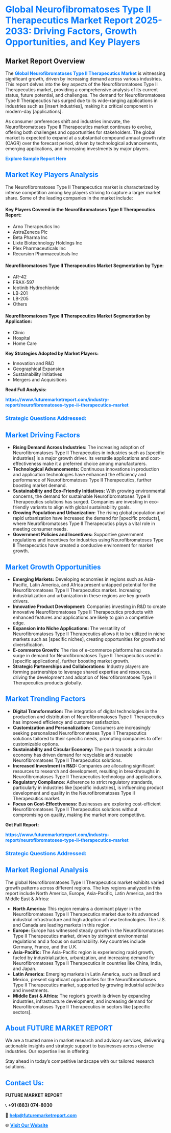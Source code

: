 <h1 style="color: #007BFF;">Global Neurofibromatoses Type II Therapecutics Market Report 2025-2033: Driving Factors, Growth Opportunities, and Key Players</h1>

<section id="overview">
<h2>Market Report Overview</h2>
<p>The <a href="https://www.futuremarketreport.com/industry-report/neurofibromatoses-type-ii-therapecutics-market" style="color: #007BFF; text-decoration: none;"><strong>Global Neurofibromatoses Type II Therapecutics Market</strong></a> is witnessing significant growth, driven by increasing demand across various industries. This report delves into the key aspects of the Neurofibromatoses Type II Therapecutics market, providing a comprehensive analysis of its current status, future potential, and challenges. The demand for Neurofibromatoses Type II Therapecutics has surged due to its wide-ranging applications in industries such as [insert industries], making it a critical component in modern-day [applications].</p>
<p>As consumer preferences shift and industries innovate, the Neurofibromatoses Type II Therapecutics market continues to evolve, offering both challenges and opportunities for stakeholders. The global market is expected to expand at a substantial compound annual growth rate (CAGR) over the forecast period, driven by technological advancements, emerging applications, and increasing investments by major players.</p>
</section>

<section id="overview">
<p><a href="https://www.futuremarketreport.com/request-sample/reportId=54541" style="color: #007BFF; text-decoration: none;"><strong>Explore Sample Report Here</strong></a></p>
</section>

<section id="key-players">
<h2 style="color: #007BFF;">Market Key Players Analysis</h2>
<p>The Neurofibromatoses Type II Therapecutics market is characterized by intense competition among key players striving to capture a larger market share. Some of the leading companies in the market include:</p>
<h4>Key Players Covered in the Neurofibromatoses Type II Therapecutics Report:</h4>
<ul><li>Arno Therapeutics Inc</li><li>AstraZeneca Plc</li><li>Beta Pharma Inc</li><li>Lixte Biotechnology Holdings Inc</li><li>Plex Pharmaceuticals Inc</li><li>Recursion Pharmaceuticals Inc</li></ul>
<h4>Neurofibromatoses Type II Therapecutics Market Segmentation by Type:</h4>
<ul><li>AR-42</li><li>FRAX-597</li><li>Icotinib Hydrochloride</li><li>LB-201</li><li>LB-205</li><li>Others</li></ul>

<h4>Neurofibromatoses Type II Therapecutics Market Segmentation by Application:</h4>
<ul><li>Clinic</li><li>Hospital</li><li>Home Care</li></ul>
<p><strong>Key Strategies Adopted by Market Players:</strong></p>
<ul>
<li>Innovation and R&D</li>
<li>Geographical Expansion</li>
<li>Sustainability Initiatives</li>
<li>Mergers and Acquisitions</li>
</ul>
</section>

<section>
<p><strong>Read Full Analysis: </strong></p><a href="https://www.futuremarketreport.com/industry-report/neurofibromatoses-type-ii-therapecutics-market" style="color: #007BFF; text-decoration: none;"><strong>https://www.futuremarketreport.com/industry-report/neurofibromatoses-type-ii-therapecutics-market</strong></a>
<h3 style="color: #007BFF;">Strategic Questions Addressed:</h3>
</section>

<section id="driving-factors">
<h2 style="color: #007BFF;">Market Driving Factors</h2>
<ul>
<li><strong>Rising Demand Across Industries:</strong> The increasing adoption of Neurofibromatoses Type II Therapecutics in industries such as [specific industries] is a major growth driver. Its versatile applications and cost-effectiveness make it a preferred choice among manufacturers.</li>
<li><strong>Technological Advancements:</strong> Continuous innovations in production and application technologies have enhanced the efficiency and performance of Neurofibromatoses Type II Therapecutics, further boosting market demand.</li>
<li><strong>Sustainability and Eco-Friendly Initiatives:</strong> With growing environmental concerns, the demand for sustainable Neurofibromatoses Type II Therapecutics solutions has surged. Companies are investing in eco-friendly variants to align with global sustainability goals.</li>
<li><strong>Growing Population and Urbanization:</strong> The rising global population and rapid urbanization have increased the demand for [specific products], where Neurofibromatoses Type II Therapecutics plays a vital role in meeting consumer needs.</li>
<li><strong>Government Policies and Incentives:</strong> Supportive government regulations and incentives for industries using Neurofibromatoses Type II Therapecutics have created a conducive environment for market growth.</li>
</ul>
</section>

<section id="growth-opportunities">
<h2 style="color: #007BFF;">Market Growth Opportunities</h2>
<ul>
<li><strong>Emerging Markets:</strong> Developing economies in regions such as Asia-Pacific, Latin America, and Africa present untapped potential for the Neurofibromatoses Type II Therapecutics market. Increasing industrialization and urbanization in these regions are key growth drivers.</li>
<li><strong>Innovative Product Development:</strong> Companies investing in R&D to create innovative Neurofibromatoses Type II Therapecutics products with enhanced features and applications are likely to gain a competitive edge.</li>
<li><strong>Expansion into Niche Applications:</strong> The versatility of Neurofibromatoses Type II Therapecutics allows it to be utilized in niche markets such as [specific niches], creating opportunities for growth and diversification.</li>
<li><strong>E-commerce Growth:</strong> The rise of e-commerce platforms has created a surge in demand for Neurofibromatoses Type II Therapecutics used in [specific applications], further boosting market growth.</li>
<li><strong>Strategic Partnerships and Collaborations:</strong> Industry players are forming partnerships to leverage shared expertise and resources, driving the development and adoption of Neurofibromatoses Type II Therapecutics products globally.</li>
</ul>
</section>

<section id="trending-factors">
<h2 style="color: #007BFF;">Market Trending Factors</h2>
<ul>
<li><strong>Digital Transformation:</strong> The integration of digital technologies in the production and distribution of Neurofibromatoses Type II Therapecutics has improved efficiency and customer satisfaction.</li>
<li><strong>Customization and Personalization:</strong> Consumers are increasingly seeking personalized Neurofibromatoses Type II Therapecutics solutions tailored to their specific needs, prompting companies to offer customizable options.</li>
<li><strong>Sustainability and Circular Economy:</strong> The push towards a circular economy has driven demand for recyclable and reusable Neurofibromatoses Type II Therapecutics solutions.</li>
<li><strong>Increased Investment in R&D:</strong> Companies are allocating significant resources to research and development, resulting in breakthroughs in Neurofibromatoses Type II Therapecutics technology and applications.</li>
<li><strong>Regulatory Compliance:</strong> Adherence to strict regulatory standards, particularly in industries like [specific industries], is influencing product development and quality in the Neurofibromatoses Type II Therapecutics market.</li>
<li><strong>Focus on Cost-Effectiveness:</strong> Businesses are exploring cost-efficient Neurofibromatoses Type II Therapecutics solutions without compromising on quality, making the market more competitive.</li>
</ul>
</section>

<section>
<p><strong>Get Full Report: </strong></p><a href="https://www.futuremarketreport.com/industry-report/neurofibromatoses-type-ii-therapecutics-market" style="color: #007BFF; text-decoration: none;"><strong>https://www.futuremarketreport.com/industry-report/neurofibromatoses-type-ii-therapecutics-market</strong></a>
<h3 style="color: #007BFF;">Strategic Questions Addressed:</h3>
</section>


<section id="regional-analysis">
<h2 style="color: #007BFF;">Market Regional Analysis</h2>
<p>The global Neurofibromatoses Type II Therapecutics market exhibits varied growth patterns across different regions. The key regions analyzed in this report include North America, Europe, Asia-Pacific, Latin America, and the Middle East & Africa:</p>
<ul>
<li><strong>North America:</strong> This region remains a dominant player in the Neurofibromatoses Type II Therapecutics market due to its advanced industrial infrastructure and high adoption of new technologies. The U.S. and Canada are leading markets in this region.</li>
<li><strong>Europe:</strong> Europe has witnessed steady growth in the Neurofibromatoses Type II Therapecutics market, driven by stringent environmental regulations and a focus on sustainability. Key countries include Germany, France, and the U.K.</li>
<li><strong>Asia-Pacific:</strong> The Asia-Pacific region is experiencing rapid growth, fueled by industrialization, urbanization, and increasing demand for Neurofibromatoses Type II Therapecutics in countries like China, India, and Japan.</li>
<li><strong>Latin America:</strong> Emerging markets in Latin America, such as Brazil and Mexico, present significant opportunities for the Neurofibromatoses Type II Therapecutics market, supported by growing industrial activities and investments.</li>
<li><strong>Middle East & Africa:</strong> The region’s growth is driven by expanding industries, infrastructure development, and increasing demand for Neurofibromatoses Type II Therapecutics in sectors like [specific sectors].</li>
</ul>
</section>

<footer>
<h2 style="color: #007BFF;">About FUTURE MARKET REPORT</h2>
<p>We are a trusted name in market research and advisory services, delivering actionable insights and strategic support to businesses across diverse industries. Our expertise lies in offering:</p>

<p>Stay ahead in today’s competitive landscape with our tailored research solutions.</p>

<h2 style="color: #007BFF;">Contact Us:</h2>
<p><strong>FUTURE MARKET REPORT</strong></p>
<p>📞 <strong>+91 (883) 074-8030</strong></p>
<p>📧 <strong><a href="mailto:help@futuremarketreport.com" style="color: #007BFF;">help@futuremarketreport.com</a></strong></p>
<p>🌐 <strong><a href="https://www.futuremarketreport.com/" style="color: #007BFF;">Visit Our Website</a></strong></p>
</footer>